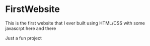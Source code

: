 # FirstWebsite

This is the first website that I ever built using HTML/CSS with some javascrpt here and there

Just a fun project






